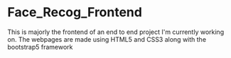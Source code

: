 # Face_Recog_Frontend
This is majorly the frontend of an end to end project I'm currently working on.
The webpages are made using HTML5 and CSS3 along with the bootstrap5 framework
